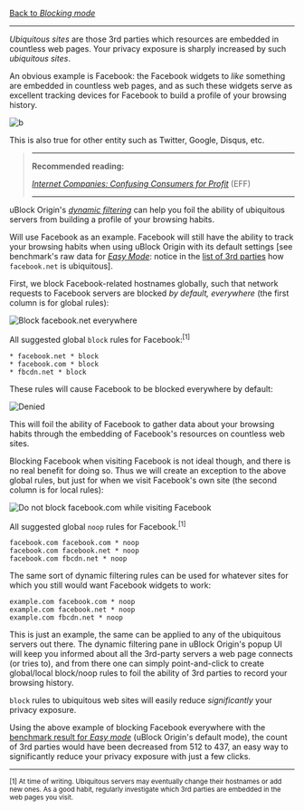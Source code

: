 [Back to _Blocking mode_](./Blocking-mode)

***

_Ubiquitous sites_ are those 3rd parties which resources are embedded in countless web pages. Your privacy exposure is sharply increased by such _ubiquitous sites_.

An obvious example is Facebook: the Facebook widgets to _like_ something are embedded in countless web pages, and as such these widgets serve as excellent tracking devices for Facebook to build a profile of your browsing history.

![b](https://user-images.githubusercontent.com/585534/37596582-07533d5a-2b53-11e8-8690-0883e831349d.png)

This is also true for other entity such as Twitter, Google, Disqus, etc.

> ***
> **Recommended reading:**
>
> [_Internet Companies: Confusing Consumers for Profit_](https://www.eff.org/deeplinks/2015/10/internet-companies-confusing-consumers-profit) (EFF)
> ***

uBlock Origin's [_dynamic filtering_](./Dynamic-filtering) can help you foil the ability of ubiquitous servers from building a profile of your browsing habits.

Will use Facebook as an example. Facebook will still have the ability to track your browsing habits when using uBlock Origin with its default settings [see benchmark's raw data for [_Easy Mode_](./Blocking-mode:-easy-mode): notice in the [list of 3rd parties](./Blocking-mode#easy-mode) how `facebook.net` is ubiquitous].

First, we block Facebook-related hostnames globally, such that network requests to Facebook servers are blocked _by default, everywhere_ (the first column is for global rules):

![Block `facebook.net` everywhere](https://user-images.githubusercontent.com/585534/37596805-b94d377c-2b53-11e8-8bd9-a846f7c399d1.png)

All suggested global `block` rules for Facebook:<sup>[1]</sup>

    * facebook.net * block
    * facebook.com * block
    * fbcdn.net * block

These rules will cause Facebook to be blocked everywhere by default:

![Denied](https://user-images.githubusercontent.com/585534/37597072-9f77f39a-2b54-11e8-94b6-66c2fdf6ba01.png)

This will foil the ability of Facebook to gather data about your browsing habits through the embedding of Facebook's resources on countless web sites.

Blocking Facebook when visiting Facebook is not ideal though, and there is no real benefit for doing so. Thus we will create an exception to the above global rules, but just for when we visit Facebook's own site (the second column is for local rules):

![Do not block `facebook.com` while visiting Facebook](https://user-images.githubusercontent.com/585534/37597337-8e9015ac-2b55-11e8-94c6-28a142bd657e.png)

All suggested global `noop` rules for Facebook.<sup>[1]</sup>

    facebook.com facebook.com * noop
    facebook.com facebook.net * noop
    facebook.com fbcdn.net * noop

The same sort of dynamic filtering rules can be used for whatever sites for which you still would want Facebook widgets to work:

    example.com facebook.com * noop
    example.com facebook.net * noop
    example.com fbcdn.net * noop

This is just an example, the same can be applied to any of the ubiquitous servers out there. The dynamic filtering pane in uBlock Origin's popup UI will keep you informed about all the 3rd-party servers a web page connects (or tries to), and from there one can simply point-and-click to create global/local block/noop rules to foil the ability of 3rd parties to record your browsing history.

`block` rules to ubiquitous web sites will easily reduce _significantly_ your privacy exposure.

Using the above example of blocking Facebook everywhere with the [benchmark result for _Easy mode_](./Blocking-mode#easy-mode) (uBlock Origin's default mode), the count of 3rd parties would have been decreased from 512 to 
437, an easy way to significantly reduce your privacy exposure with just a few clicks.

***

<sub>[1] At time of writing. Ubiquitous servers may eventually change their hostnames or add new ones. As a good habit, regularly investigate which 3rd parties are embedded in the web pages you visit.</sub>
